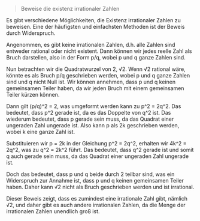 > Beweise die existenz irrationaler Zahlen

Es gibt verschiedene Möglichkeiten, die Existenz irrationaler Zahlen zu beweisen. Eine der häufigsten und einfachsten Methoden ist der Beweis durch Widerspruch.

Angenommen, es gibt keine irrationalen Zahlen, d.h. alle Zahlen sind entweder rational oder nicht existent. Dann können wir jedes reelle Zahl als Bruch darstellen, also in der Form p/q, wobei p und q ganze Zahlen sind.

Nun betrachten wir die Quadratwurzel von 2, √2. Wenn √2 rational wäre, könnte es als Bruch p/q geschrieben werden, wobei p und q ganze Zahlen sind und q nicht Null ist. Wir können annehmen, dass p und q keinen gemeinsamen Teiler haben, da wir jeden Bruch mit einem gemeinsamen Teiler kürzen können.

Dann gilt (p/q)^2 = 2, was umgeformt werden kann zu p^2 = 2q^2. Das bedeutet, dass p^2 gerade ist, da es das Doppelte von q^2 ist. Das wiederum bedeutet, dass p gerade sein muss, da das Quadrat einer ungeraden Zahl ungerade ist. Also kann p als 2k geschrieben werden, wobei k eine ganze Zahl ist.

Substituieren wir p = 2k in der Gleichung p^2 = 2q^2, erhalten wir 4k^2 = 2q^2, was zu q^2 = 2k^2 führt. Das bedeutet, dass q^2 gerade ist und somit q auch gerade sein muss, da das Quadrat einer ungeraden Zahl ungerade ist.

Doch das bedeutet, dass p und q beide durch 2 teilbar sind, was ein Widerspruch zur Annahme ist, dass p und q keinen gemeinsamen Teiler haben. Daher kann √2 nicht als Bruch geschrieben werden und ist irrational.

Dieser Beweis zeigt, dass es zumindest eine irrationale Zahl gibt, nämlich √2, und daher gibt es auch andere irrationalen Zahlen, da die Menge der irrationalen Zahlen unendlich groß ist.